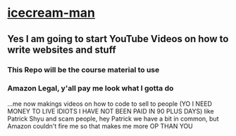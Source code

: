 # [icecream-man](https://ziping.llc)
 
## Yes I am going to start YouTube Videos on how to write websites and stuff

### This Repo will be the course material to use

### Amazon Legal, y'all pay me look what I gotta do
 ...me now makings videos on how to code to sell to people (YO I NEED MONEY TO LIVE IDIOTS I HAVE NOT BEEN PAID IN 90 PLUS DAYS) like Patrick Shyu and scam people, hey Patrick we have a bit in common, but Amazon couldn't fire me so that makes me more OP THAN YOU